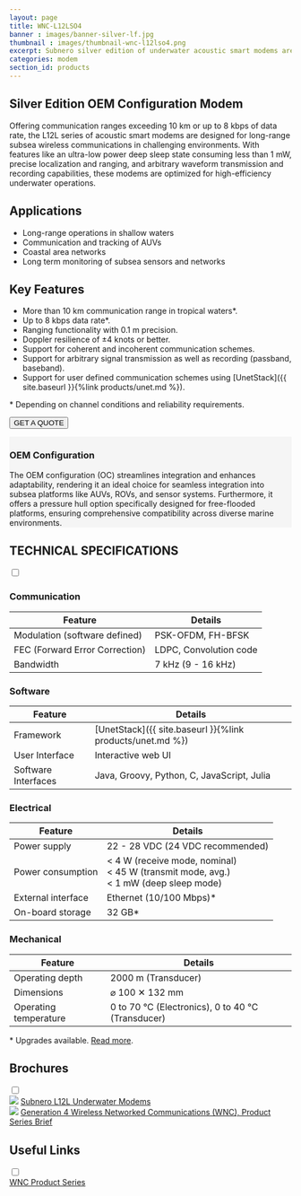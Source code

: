 ```yaml
---
layout: page
title: WNC-L12LSO4
banner : images/banner-silver-lf.jpg
thumbnail : images/thumbnail-wnc-l12lso4.png
excerpt: Subnero silver edition of underwater acoustic smart modems are the workhorse communication nodes for use in general commercial deployments.
categories: modem
section_id: products
---
```


## Silver Edition OEM Configuration Modem

Offering communication ranges exceeding 10 km or up to 8 kbps of data rate, the L12L series of acoustic smart modems are designed for long-range subsea wireless communications in challenging environments. With features like an ultra-low power deep sleep state consuming less than 1 mW, precise localization and ranging, and arbitrary waveform transmission and recording capabilities, these modems are optimized for high-efficiency underwater operations.

## Applications

- Long-range operations in shallow waters
- Communication and tracking of AUVs
- Coastal area networks
- Long term monitoring of subsea sensors and networks

## Key Features

- More than 10 km communication range in tropical waters\*.
- Up to 8 kbps data rate\*.
- Ranging functionality with 0.1 m precision.
- Doppler resilience of ±4 knots or better.
- Support for coherent and incoherent communication schemes.
- Support for arbitrary signal transmission as well as recording (passband, baseband).
- Support for user defined communication schemes using [UnetStack]({{ site.baseurl }}{%link products/unet.md %}).

\* Depending on channel conditions and reliability requirements.

<a href="mailto:sales@subnero.com"><button type="button">GET A QUOTE</button></a>

<div class='full' style='background: #f5f5f5'>

  <div class ='media product' >
    <img class = "align-self-start mr-3" alt="" src="{{site.baseurl}}/images/boxart-wnc-s40hso4.png"/>
    <div class='media-body product product-content'>
    <h3 style="text-transform: none;" id="surface">OEM Configuration</h3>
        <p>The OEM configuration (OC) streamlines integration and enhances adaptability, rendering it an ideal choice for seamless integration into subsea platforms like AUVs, ROVs, and sensor systems. Furthermore, it offers a pressure hull option specifically designed for free-flooded platforms, ensuring comprehensive compatibility across diverse marine environments.</p>
    </div>
  </div>
</div>

<div class='two spacing'></div>

<div class='wrap-collapsible'>
<h2 style="text-transform: none;" id="s_techspec">TECHNICAL SPECIFICATIONS</h2>
<input id ='tech-specs' class='toggle' type='checkbox'>
<label class='lbl-toggle' for='tech-specs'></label>
<div class='collapsible-content' markdown="1">

### Communication

| Feature                                | Details                                   |
| -------------------------------------- | ----------------------------------------- |
| Modulation (software defined)          | PSK-OFDM, FH-BFSK                         |
| FEC (Forward Error Correction)         | LDPC, Convolution code                    |
| Bandwidth                              | 7 kHz (9 - 16 kHz)                        |

### Software

| Feature                                | Details                                   |
| -------------------------------------- | ----------------------------------------- |
| Framework                              | [UnetStack]({{ site.baseurl }}{%link products/unet.md %})|
| User Interface                         | Interactive web UI                        |
| Software Interfaces                    | Java, Groovy, Python, C, JavaScript, Julia|

### Electrical

| Feature                                | Details                                   |
| -------------------------------------- | ----------------------------------------- |
| Power supply                           | 22 - 28 VDC (24 VDC recommended)          |
| Power consumption                      | < 4 W (receive mode, nominal)<br>< 45 W (transmit mode, avg.)<br>< 1 mW (deep sleep mode)|
| External interface                     | Ethernet (10/100 Mbps)*                   |
| On-board storage                       | 32 GB*                                    |

### Mechanical

| Feature                                | Details                                   |
| -------------------------------------- | ----------------------------------------- |
| Operating depth                        | 2000 m (Transducer)                       |
| Dimensions                             | ⌀ 100 ✕ 132 mm                            |
| Operating temperature                  | 0 to 70 °C (Electronics), 0 to 40 °C (Transducer)|

\* Upgrades available. [Read more]({{site.baseurl}}/products/modem.html?&section=Accessories).


</div>
</div>

<div class='wrap-collapsible'>
  <h2>Brochures</h2>
  <input id ='compatibility' class='toggle' type='checkbox'>
  <label class='lbl-toggle' for='compatibility'></label>
  <div class='collapsible-content'>
    <div class="brochure-container">
      <a href="{{site.baseurl}}/brochures/Subnero-LF-Modems.pdf" target="_blank"><img class="brochure-thumb" src="{{site.baseurl}}/brochures/modem7.jpg"></a>
      <a href="{{site.baseurl}}/brochures/Subnero-LF-Modems.pdf" target="_blank">Subnero L12L Underwater Modems</a>
    </div>
    <div class="brochure-container">
        <a href="{{site.baseurl}}/brochures/Gen4-WNC.pdf" target="_blank"><img class="brochure-thumb" src="{{site.baseurl}}/brochures/wnc.jpg"></a>
        <a href="{{site.baseurl}}/brochures/Gen4-WNC.pdf" target="_blank">Generation 4 Wireless Networked Communications (WNC), Product Series Brief</a>
    </div>
  </div>
</div>

<div class='wrap-collapsible'>
  <h2>Useful Links</h2>
  <input id ='useful-links' class='toggle' type='checkbox'>
  <label class='lbl-toggle' for='useful-links'></label>
  <div class='collapsible-content'>
    <div class="brochure-container">
      <a href="{{site.baseurl}}/products/wnc.html" target="_blank">WNC Product Series</a>
    </div>
  </div>
</div>
